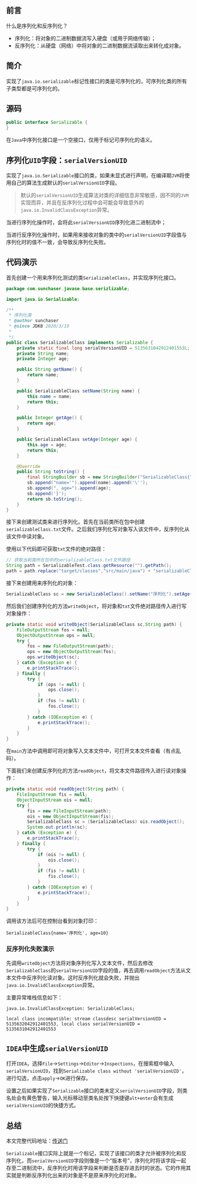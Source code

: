 ## 前言
什么是序列化和反序列化？

- 序列化：将对象的二进制数据流写入硬盘（或用于网络传输）；
- 反序列化：从硬盘（网络）中将对象的二进制数据流读取出来转化成对象。

## 简介
实现了`java.io.serializable`标记性接口的类是可序列化的，可序列化类的所有子类型都是可序列化的。

## 源码
```java
public interface Serializable {
}
```

在`Java`中序列化接口是一个空接口，仅用于标记可序列化的语义。

## 序列化`UID`字段：`serialVersionUID`
实现了`java.io.Serializable`接口的类，如果未显式进行声明，在编译期`JVM`将使用自己的算法生成默认的`serialVersionUID`字段。

> 默认的`serialVersionUID`生成算法对类的详细信息非常敏感，因不同的`JVM`实现而异，并且在反序列化过程中会可能会导致意外的`java.io.InvalidClassException`异常。

当进行序列化操作时，会将此`serialVersionUID`序列化进二进制流中；

当进行反序列化操作时，如果用来接收对象的类中的`serialVersionUID`字段值与序列化时的值不一致，会导致反序列化失败。

## 代码演示
首先创建一个用来序列化测试的类`SerializableClass`，并实现序列化接口。
```java
package com.sunchaser.javase.base.serizlizable;

import java.io.Serializable;

/**
 * 序列化类
 * @author sunchaser
 * @since JDK8 2020/3/19
 * 
 */
public class SerializableClass implements Serializable {
    private static final long serialVersionUID = 5135631042912401553L;
    private String name;
    private Integer age;

    public String getName() {
        return name;
    }

    public SerializableClass setName(String name) {
        this.name = name;
        return this;
    }

    public Integer getAge() {
        return age;
    }

    public SerializableClass setAge(Integer age) {
        this.age = age;
        return this;
    }

    @Override
    public String toString() {
        final StringBuilder sb = new StringBuilder("SerializableClass{");
        sb.append("name='").append(name).append('\'');
        sb.append(", age=").append(age);
        sb.append('}');
        return sb.toString();
    }
}
```

接下来创建测试类来进行序列化。首先在当前类所在包中创建`serializableClass.txt`文件。之后我们序列化写对象写入该文件中，反序列化从该文件中读对象。

使用以下代码即可获取`txt`文件的绝对路径：

```java
// 获取当前类所在包中的serializableClass.txt文件路径
String path = SerializableTest.class.getResource("").getPath();
path = path.replace("target/classes","src/main/java") + "serializableClass.txt";
```

接下来创建用来序列化的对象：

```java
SerializableClass sc = new SerializableClass().setName("序列化").setAge(10);
```

然后我们创建序列化的方法`writeObject`，将对象和`txt`文件绝对路径传入进行写对象操作：

```java
private static void writeObject(SerializableClass sc,String path) {
    FileOutputStream fos = null;
    ObjectOutputStream ops = null;
    try {
        fos = new FileOutputStream(path);
        ops = new ObjectOutputStream(fos);
        ops.writeObject(sc);
    } catch (Exception e) {
        e.printStackTrace();
    } finally {
        try {
            if (ops != null) {
                ops.close();
            }
            if (fos != null) {
                fos.close();
            }
        } catch (IOException e) {
            e.printStackTrace();
        }
    }
}
```

在`main`方法中调用即可将对象写入文本文件中，可打开文本文件查看（有点乱码）。

下面我们来创建反序列化的方法`readObject`，将文本文件路径传入进行读对象操作：
```java
private static void readObject(String path) {
    FileInputStream fis = null;
    ObjectInputStream ois = null;
    try {
        fis = new FileInputStream(path);
        ois = new ObjectInputStream(fis);
        SerializableClass sc = (SerializableClass) ois.readObject();
        System.out.println(sc);
    } catch (Exception e) {
        e.printStackTrace();
    } finally {
        try {
            if (ois != null) {
                ois.close();
            }
            if (fis != null) {
                fis.close();
            }
        } catch (IOException e) {
            e.printStackTrace();
        }
    }
}
```

调用该方法后可在控制台看到对象打印：
```
SerializableClass{name='序列化', age=10}
```

### 反序列化失败演示
先调用`writeObject`方法将对象序列化写入文本文件，然后去修改`SerializableClass`的`serialVersionUID`字段的值，再去调用`readObject`方法从文本文件中反序列化读对象。这时反序列化就会失败，并抛出`java.io.InvalidClassException`异常。

主要异常堆栈信息如下：

```
java.io.InvalidClassException: SerializableClass; 

local class incompatible: stream classdesc serialVersionUID = 5135632042912401553, local class serialVersionUID = 5135631042912401553
```

## `IDEA`中生成`serialVersionUID`
打开`IDEA`，选择`File`->`Settings`->`Editor`->`Inspections`，在搜索框中输入`serialVersionUID`，找到`Serializable class without 'serialVersionUID'`，进行勾选，点击`apply`->`OK`进行保存。

设置之后如果实现了`Serializable`接口的类未定义`serialVersionUID`字段，则类名处会有黄色警告，输入光标移动至类名处按下快捷键`alt+enter`会有生成`serialVersionUID`的快捷方式。

## 总结
本文完整代码地址：[传送门](https://github.com/sunchaser-lilu/gold-road-to-Java/tree/master/java-se/src/main/java/com/sunchaser/javase/base/serizlizable)

`Serializable`接口实际上就是一个标记，实现了该接口的类才允许被序列化和反序列化，而`serialVersionUID`字段则像是一个“版本号”，序列化时将该字段一起存至二进制流中，反序列化时用该字段来判断是否是存进去时的状态。它的作用其实就是判断反序列化出来的对象是不是原来序列化的对象。